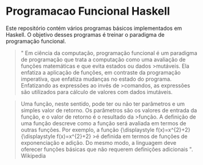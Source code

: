 # Programacao Funcional Haskell

Este repositório contém vários programas básicos implementados em Haskell. O objetivo desses programas é treinar o paradigma de programação funcional.

>" Em ciência da computação, programação funcional é um paradigma de programação que trata a computação como uma avaliação de funções matemáticas e que evita estados ou dados >mutáveis. Ela enfatiza a aplicação de funções, em contraste da programação imperativa, que enfatiza mudanças no estado do programa. Enfatizando as expressões ao invés de >comandos, as expressões são utilizados para cálculo de valores com dados imutáveis.

>Uma função, neste sentido, pode ter ou não ter parâmetros e um simples valor de retorno. Os parâmetros são os valores de entrada da função, e o valor de retorno é o resultado da >função. A definição de uma função descreve como a função será avaliada em termos de outras funções. Por exemplo, a função {\displaystyle f(x)=x^{2}+2}{\displaystyle f(x)=x^{2}+2} >é definida em termos de funções de exponenciação e adição. Do mesmo modo, a linguagem deve oferecer funções básicas que não requerem definições adicionais ". Wikipedia
